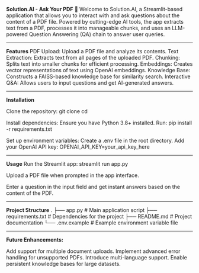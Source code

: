**Solution.AI - Ask Your PDF** 💬
Welcome to Solution.AI, a Streamlit-based application that allows you to interact with and ask questions about the content of a PDF file. Powered by cutting-edge AI tools, the app extracts text from a PDF, processes it into manageable chunks, and uses an LLM-powered Question Answering (QA) chain to answer user queries.
_____________________________________________________________________________________________________

**Features**
PDF Upload: Upload a PDF file and analyze its contents.
Text Extraction: Extracts text from all pages of the uploaded PDF.
Chunking: Splits text into smaller chunks for efficient processing.
Embeddings: Creates vector representations of text using OpenAI embeddings.
Knowledge Base: Constructs a FAISS-based knowledge base for similarity search.
Interactive Q&A: Allows users to input questions and get AI-generated answers.
_____________________________________________________________________________________________________


**Installation**

Clone the repository:
	git clone <repository-url>
	cd <repository-name>

Install dependencies: 
Ensure you have Python 3.8+ installed. Run:
	pip install -r requirements.txt

Set up environment variables:
Create a .env file in the root directory.
Add your OpenAI API key:
	OPENAI_API_KEY=your_api_key_here
_____________________________________________________________________________________________________

**Usage**
Run the Streamlit app:
	streamlit run app.py

Upload a PDF file when prompted in the app interface.

Enter a question in the input field and get instant answers based on the content of the PDF.
_____________________________________________________________________________________________________

**Project Structure**
.
├── app.py                # Main application script
├── requirements.txt      # Dependencies for the project
├── README.md             # Project documentation
└── .env.example          # Example environment variable file
_____________________________________________________________________________________________________

**Future Enhancements:**

Add support for multiple document uploads.
Implement advanced error handling for unsupported PDFs.
Introduce multi-language support.
Enable persistent knowledge bases for large datasets.
